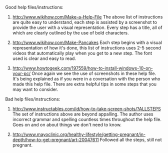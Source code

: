 Good help files/instructions:

1. http://www.wikihow.com/Make-a-Help-File
The above list of instructions are quite easy to understand, each step is assisted by a screenshot to provide the user with a visual representation. Every step has a title, all of which are clearly outlined by the use of bold characters.

2. http://www.wikihow.com/Make-Pancakes
Each step begins with a visual representation of how it's done, this list of instructions uses 2-5 second videos that automatically play when you get to a new step. The font used is clear and easy to read.

3. http://www.howtogeek.com/197559/how-to-install-windows-10-on-your-pc/
Once again we see the use of screenshots in these help file. It's being explained as if you were in a coversation with the person who made this help file. There are extra helpful tips in some steps that you may want to consider.

Bad help files/instructions:

1. http://www.instructables.com/id/how-to-take-screen-shots/?ALLSTEPS
The set of instructions above are beyond appalling. The author uses incorrect grammar and spelling countless times throughout the help file. Goes on and on about things we don't need to know.

2. http://www.mayoclinic.org/healthy-lifestyle/getting-pregnant/in-depth/how-to-get-pregnant/art-20047611
Followed all the steps, still not pregnant.
